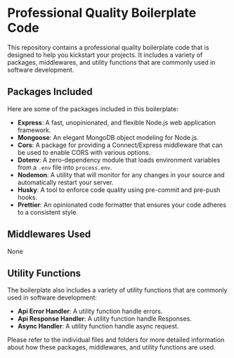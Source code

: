 # Professional Quality Boilerplate Code

This repository contains a professional quality boilerplate code that is designed to help you kickstart your projects. It includes a variety of packages, middlewares, and utility functions that are commonly used in software development.

## Packages Included

Here are some of the packages included in this boilerplate:

- **Express**: A fast, unopinionated, and flexible Node.js web application framework.
- **Mongoose**: An elegant MongoDB object modeling for Node.js.
- **Cors**: A package for providing a Connect/Express middleware that can be used to enable CORS with various options.
- **Dotenv**: A zero-dependency module that loads environment variables from a `.env` file into `process.env`.
- **Nodemon**: A utility that will monitor for any changes in your source and automatically restart your server.
- **Husky**: A tool to enforce code quality using pre-commit and pre-push hooks.
- **Prettier**: An opinionated code formatter that ensures your code adheres to a consistent style.

## Middlewares Used

None

## Utility Functions

The boilerplate also includes a variety of utility functions that are commonly used in software development:

- **Api Error Handler**: A utility function handle errors.
- **Api Response Handler**: A utility function handle Responses.
- **Async Handler**: A utility function handle async request.

Please refer to the individual files and folders for more detailed information about how these packages, middlewares, and utility functions are used.
